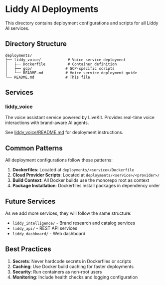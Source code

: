 # Liddy AI Deployments

This directory contains deployment configurations and scripts for all Liddy AI services.

## Directory Structure

```
deployments/
├── liddy_voice/            # Voice service deployment
│   ├── Dockerfile          # Container definition
│   ├── gcp/               # GCP-specific scripts
│   └── README.md          # Voice service deployment guide
└── README.md              # This file
```

## Services

### liddy_voice
The voice assistant service powered by LiveKit. Provides real-time voice interactions with brand-aware AI agents.

See [liddy_voice/README.md](liddy_voice/README.md) for deployment instructions.

## Common Patterns

All deployment configurations follow these patterns:

1. **Dockerfiles**: Located at `deployments/<service>/Dockerfile`
2. **Cloud Provider Scripts**: Located at `deployments/<service>/<provider>/`
3. **Build Context**: All Docker builds use the monorepo root as context
4. **Package Installation**: Dockerfiles install packages in dependency order

## Future Services

As we add more services, they will follow the same structure:

- `liddy_intelligence/` - Brand research and catalog services
- `liddy_api/` - REST API services
- `liddy_dashboard/` - Web dashboard

## Best Practices

1. **Secrets**: Never hardcode secrets in Dockerfiles or scripts
2. **Caching**: Use Docker build caching for faster deployments
3. **Security**: Run containers as non-root users
4. **Monitoring**: Include health checks and logging configuration